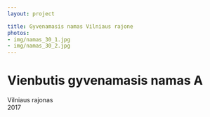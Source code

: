 ```yaml
---
layout: project

title: Gyvenamasis namas Vilniaus rajone
photos:
- img/namas_30_1.jpg
- img/namas_30_2.jpg
---
```

<h1>Vienbutis gyvenamasis namas A</h1>
<p>Vilniaus rajonas<br/>2017</p>